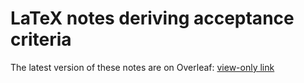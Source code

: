 # LaTeX notes deriving acceptance criteria

The latest version of these notes are on Overleaf: [view-only link](https://www.overleaf.com/read/nrkwjwjskpkd)
